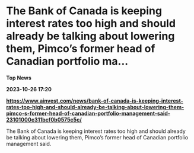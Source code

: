 # The Bank of Canada is keeping interest rates too high and should already be talking about lowering them, Pimco’s former head of Canadian portfolio ma...
**Top News**

**2023-10-26 17:20**

**https://www.ainvest.com/news/bank-of-canada-is-keeping-interest-rates-too-high-and-should-already-be-talking-about-lowering-them-pimco-s-former-head-of-canadian-portfolio-management-said-23101000c311bcf0b0575c5c/**

The Bank of Canada is keeping interest rates too high and should already be talking about lowering them, Pimco’s former head of Canadian portfolio management said.